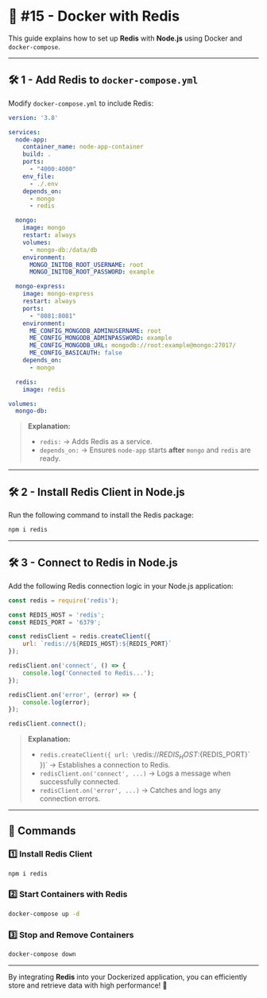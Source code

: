 # 🚀 #15 - Docker with Redis

This guide explains how to set up **Redis** with **Node.js** using Docker and `docker-compose`.

---

## 🛠️ 1 - Add Redis to `docker-compose.yml`

Modify `docker-compose.yml` to include Redis:

```yaml
version: '3.8'

services:
  node-app:
    container_name: node-app-container
    build: .
    ports:
      - "4000:4000"
    env_file:
      - ./.env
    depends_on:
      - mongo
      - redis

  mongo:
    image: mongo
    restart: always
    volumes:
      - mongo-db:/data/db
    environment:
      MONGO_INITDB_ROOT_USERNAME: root
      MONGO_INITDB_ROOT_PASSWORD: example

  mongo-express:
    image: mongo-express
    restart: always
    ports:
      - "8081:8081"
    environment:
      ME_CONFIG_MONGODB_ADMINUSERNAME: root
      ME_CONFIG_MONGODB_ADMINPASSWORD: example
      ME_CONFIG_MONGODB_URL: mongodb://root:example@mongo:27017/
      ME_CONFIG_BASICAUTH: false
    depends_on:
      - mongo

  redis:
    image: redis

volumes:
  mongo-db:
```

> **Explanation:**  
> - `redis:` → Adds Redis as a service.  
> - `depends_on:` → Ensures `node-app` starts **after** `mongo` and `redis` are ready.

---

## 🛠️ 2 - Install Redis Client in Node.js

Run the following command to install the Redis package:

```sh
npm i redis
```

---

## 🛠️ 3 - Connect to Redis in Node.js

Add the following Redis connection logic in your Node.js application:

```javascript
const redis = require('redis');

const REDIS_HOST = 'redis';
const REDIS_PORT = '6379';

const redisClient = redis.createClient({
    url: `redis://${REDIS_HOST}:${REDIS_PORT}`
});

redisClient.on('connect', () => {
    console.log('Connected to Redis...');
});

redisClient.on('error', (error) => {
    console.log(error);
});

redisClient.connect();
```

> **Explanation:**  
> - `redis.createClient({ url: \`redis://${REDIS_HOST}:${REDIS_PORT}\` })` → Establishes a connection to Redis.  
> - `redisClient.on('connect', ...)` → Logs a message when successfully connected.  
> - `redisClient.on('error', ...)` → Catches and logs any connection errors.

---

## 🔢 Commands

### 1️⃣ Install Redis Client

```sh
npm i redis
```

### 2️⃣ Start Containers with Redis

```sh
docker-compose up -d
```

### 3️⃣ Stop and Remove Containers

```sh
docker-compose down
```

---

By integrating **Redis** into your Dockerized application, you can efficiently store and retrieve data with high performance! 🚀

